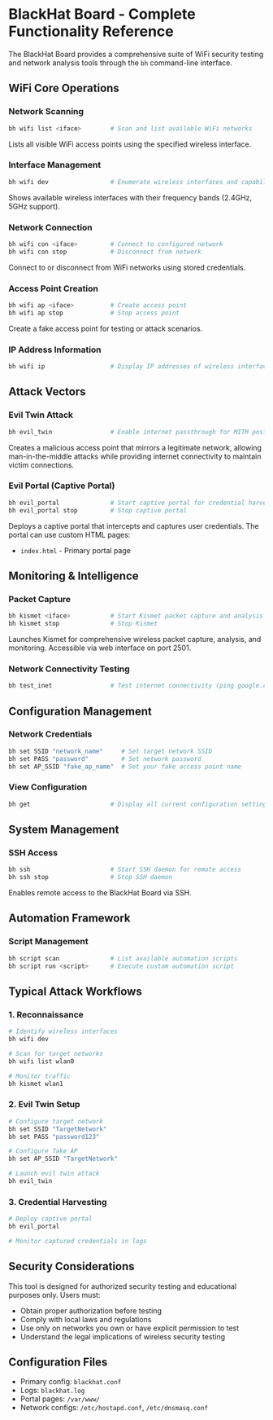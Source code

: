 # BlackHat Board - Complete Functionality Reference

The BlackHat Board provides a comprehensive suite of WiFi security testing and network analysis tools through the `bh` command-line interface.

## WiFi Core Operations

### Network Scanning
```bash
bh wifi list <iface>        # Scan and list available WiFi networks
```
Lists all visible WiFi access points using the specified wireless interface.

### Interface Management
```bash
bh wifi dev                 # Enumerate wireless interfaces and capabilities
```
Shows available wireless interfaces with their frequency bands (2.4GHz, 5GHz support).

### Network Connection
```bash
bh wifi con <iface>         # Connect to configured network
bh wifi con stop            # Disconnect from network
```
Connect to or disconnect from WiFi networks using stored credentials.

### Access Point Creation
```bash
bh wifi ap <iface>          # Create access point
bh wifi ap stop             # Stop access point
```
Create a fake access point for testing or attack scenarios.

### IP Address Information
```bash
bh wifi ip                  # Display IP addresses of wireless interfaces
```

## Attack Vectors

### Evil Twin Attack
```bash
bh evil_twin                # Enable internet passthrough for MITM positioning
```
Creates a malicious access point that mirrors a legitimate network, allowing man-in-the-middle attacks while providing internet connectivity to maintain victim connections.

### Evil Portal (Captive Portal)
```bash
bh evil_portal              # Start captive portal for credential harvesting
bh evil_portal stop         # Stop captive portal
```
Deploys a captive portal that intercepts and captures user credentials. The portal can use custom HTML pages:
- `index.html` - Primary portal page

## Monitoring & Intelligence

### Packet Capture
```bash
bh kismet <iface>           # Start Kismet packet capture and analysis
bh kismet stop              # Stop Kismet
```
Launches Kismet for comprehensive wireless packet capture, analysis, and monitoring. Accessible via web interface on port 2501.

### Network Connectivity Testing
```bash
bh test_inet                # Test internet connectivity (ping google.com)
```

## Configuration Management

### Network Credentials
```bash
bh set SSID "network_name"     # Set target network SSID
bh set PASS "password"         # Set network password
bh set AP_SSID "fake_ap_name"  # Set your fake access point name
```

### View Configuration
```bash
bh get                      # Display all current configuration settings
```

## System Management

### SSH Access
```bash
bh ssh                      # Start SSH daemon for remote access
bh ssh stop                 # Stop SSH daemon
```
Enables remote access to the BlackHat Board via SSH.

## Automation Framework

### Script Management
```bash
bh script scan              # List available automation scripts
bh script run <script>      # Execute custom automation script
```

## Typical Attack Workflows

### 1. Reconnaissance
```bash
# Identify wireless interfaces
bh wifi dev

# Scan for target networks
bh wifi list wlan0

# Monitor traffic
bh kismet wlan1
```

### 2. Evil Twin Setup
```bash
# Configure target network
bh set SSID "TargetNetwork"
bh set PASS "password123"

# Configure fake AP
bh set AP_SSID "TargetNetwork"

# Launch evil twin attack
bh evil_twin
```

### 3. Credential Harvesting
```bash
# Deploy captive portal
bh evil_portal

# Monitor captured credentials in logs
```

## Security Considerations

This tool is designed for authorized security testing and educational purposes only. Users must:
- Obtain proper authorization before testing
- Comply with local laws and regulations
- Use only on networks you own or have explicit permission to test
- Understand the legal implications of wireless security testing

## Configuration Files

- Primary config: `blackhat.conf`
- Logs: `blackhat.log`
- Portal pages: `/var/www/`
- Network configs: `/etc/hostapd.conf`, `/etc/dnsmasq.conf`
